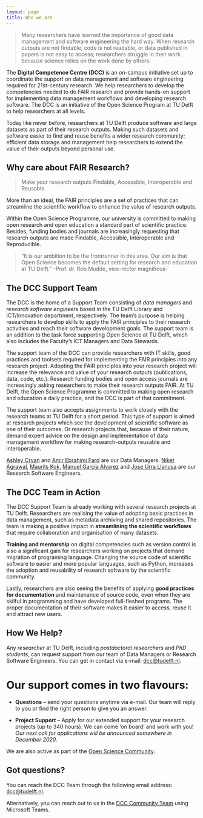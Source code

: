 ```yaml
---
layout: page
title: Who we are
---
```

> Many researchers have learned the importance of good data management and software engineering the hard way. When research outputs are not findable, code is not readable, or data published in papers is not easy to access; researchers struggle in their work because science relies on the work done by others.

The **Digital Competence Centre (DCC)** is an on-campus initiative set up to coordinate the support on data management and software engineering required for 21st-century research. We help researchers to develop the competencies needed to do FAIR research and provide hands-on support for implementing data management workflows and developing research software. The DCC is an initiative of the Open Science Program at TU Delft to help researchers at all levels.

Today like never before, researchers at TU Delft produce software and large datasets as part of their research outputs. Making such datasets and software easier to find and reuse benefits a wider research community; efficient data storage and management help researchers to extend the value of their outputs beyond personal use.  

## Why care about FAIR Research?

>Make your research outputs Findable, Accessible, Interoperable and Reusable. 

More than an ideal, the FAIR principles are a set of practices that can streamline the scientific workflow to enhance the value of research outputs.

Within the Open Science Programme, our university is committed to making open research and open education a standard part of scientific practice. Besides, funding bodies and journals are increasingly requesting that research outputs are made Findable, Accessible, Interoperable and Reproducible.

>“It is our ambition to be the frontrunner in this area.  Our aim is that Open Science becomes the default setting for research and education at TU Delft.” -Prof. dr. Rob Mudde, vice-rector magnificus-

## The DCC Support Team

The DCC is the home of a Support Team consisting of *data managers* and *research software engineers* based in the TU Delft Library and ICT/Innovation department, respectively. The team’s purpose is helping researchers to develop skills to apply the FAIR principles to their research activities and reach their software development goals. The support team is an addition to the task force supporting Open Science at TU Delft, which also includes the Faculty’s ICT Managers and Data Stewards. 

The support team of the DCC can provide researchers with IT skills, good practices and toolsets required for implementing the FAIR principles into any research project. Adopting the FAIR principles into your research project will increase the relevance and value of your research outputs (publications, data, code, etc.). Research funding bodies and open access journals are increasingly asking researchers to make their research outputs FAIR. At TU Delft, the Open Science Programme is committed to making open research and education a daily practice, and the DCC is part of that commitment.

The support team also accepts assignments to work closely with the research teams at TU Delft for a short period. This type of support is aimed at research projects which see the development of scientific software as one of their outcomes. Or research projects that, because of their nature, demand expert advice on the design and implementation of data management workflow for making research-outputs reusable and interoperable.

[Ashley Cryan](https://www.tudelft.nl/en/staff/a.e.cryan) and [Amir Ebrahimi Fard](https://www.tudelft.nl/en/tpm/about-the-faculty/departments/multi-actor-systems/people/phd-candidates/a-amir-ebrahimi-fard/) are our Data Managers.
[Niket Agrawal](https://www.tudelft.nl/en/staff/n.agrawal), [Maurits Kok](https://www.tudelft.nl/en/staff/m.w.a.kok), [Manuel Garcia Alvarez](https://orcid.org/0000-0003-1579-9989) and [Jose Urra Llanusa](https://www.tudelft.nl/staff/j.c.urrallanusa) are our Research Software Engineers.

## The DCC Team in Action

The DCC Support Team is already working with several research projects at TU Delft.  Researchers are realising the value of adopting basic practices in data management, such as metadata archiving and shared repositories. The team is making a positive impact in **streamlining the scientific workflows** that require collaboration and organisation of many datasets.

**Training and mentorship** on digital competencies such as version control is also a significant gain for researchers working on projects that demand migration of programing language. Changing the source code of scientific software to easier and more popular languages, such as Python, increases the adoption and reusability of research software by the scientific community. 


Lastly, researchers are also seeing the benefits of applying **good practices for documentation** and maintenance of source code, even when they are skilful in programming and have developed full-fleshed programs. The proper documentation of their software makes it easier to access, reuse it and attract new users. 

## How We Help? 

Any *researcher* at TU Delft, including *postdoctoral researchers* and *PhD students*, can request support from our team of Data Managers or Research Software Engineers. You can get in contact via e-mail: dcc@tudelft.nl.

# Our support comes in two flavours: 

* **Questions** – send your questions anytime via e-mail. Our team will reply to you or find the right person to give you an answer. 

* **Project Support** – Apply for our extended support for your research projects (up to 340 hours). We can come ‘on board’ and work with you! *Our next call for applications will be announced somewhere in December 2020.*

We are also active as part of the [Open Science Community](https://osc-delft.github.io/).

## Got questions? 

You can reach the DCC Team through the following email address: [dcc@tudelft.nl](mailto:dcc@tudelft.nl).

Alternatively, you can reach out to us in the [DCC Community Team](https://teams.microsoft.com/l/team/19%3ade0b543b375b4703a9537b030f220522%40thread.tacv2/conversations?groupId=cb8b8f86-0f54-4616-ad5c-94f0be874aec&tenantId=096e524d-6929-4030-8cd3-8ab42de0887b)  using Microsoft Teams.
